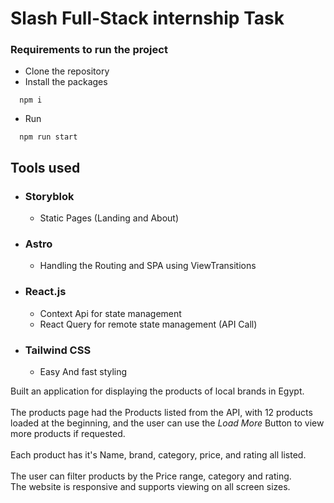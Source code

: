 # Slash Full-Stack internship Task

### Requirements to run the project

- Clone the repository
- Install the packages

```
  npm i
```

- Run

```
  npm run start
```

## Tools used

- ### Storyblok
  - Static Pages (Landing and About)
- ### Astro
  - Handling the Routing and SPA using ViewTransitions
- ### React.js
  - Context Api for state management
  - React Query for remote state management (API Call)
- ### Tailwind CSS
  - Easy And fast styling

Built an application for displaying the products of local brands in Egypt. \
\
The products page had the Products listed from the API, with 12 products loaded at the beginning, and the user can use the _Load More_ Button to view more products if requested. \
\
Each product has it's Name, brand, category, price, and rating all listed. \
\
The user can filter products by the Price range, category and rating. \
The website is responsive and supports viewing on all screen sizes.
